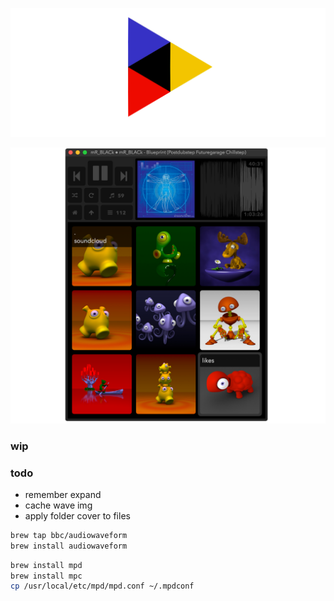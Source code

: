 ![krix](img/bannr.png)

![screenshot](img/krix1.png)

### wip

### todo

- remember expand 
- cache wave img
- apply folder cover to files

```sh
brew tap bbc/audiowaveform
brew install audiowaveform
```

```sh
brew install mpd
brew install mpc
cp /usr/local/etc/mpd/mpd.conf ~/.mpdconf
```
